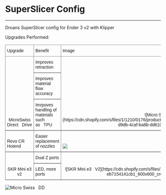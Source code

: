 
# SuperSlicer Config 
----

Droans SuperSlicer config for Ender 3 v2 with Klipper

Upgrades Performed:

<style type="text/css">
.tg  {border-collapse:collapse;border-spacing:0;}
.tg td{border-color:black;border-style:solid;border-width:1px;font-family:Arial, sans-serif;font-size:14px;
  overflow:hidden;padding:10px 5px;word-break:normal;}
.tg th{border-color:black;border-style:solid;border-width:1px;font-family:Arial, sans-serif;font-size:14px;
  font-weight:normal;overflow:hidden;padding:10px 5px;word-break:normal;}
.tg .tg-pb0m{border-color:inherit;text-align:center;vertical-align:bottom}
.tg .tg-za14{border-color:inherit;text-align:left;vertical-align:bottom}
</style>
<table class="tg">
<thead>
  <tr>
    <th class="tg-za14">Upgrade</th>
    <th class="tg-za14">Benefit</th>
    <th class="tg-za14">Image</th>
  </tr>
</thead>
<tbody>
  <tr>
    <td class="tg-pb0m" rowspan="3">MicroSwiss Direct&nbsp;&nbsp;&nbsp;Drive</td>
    <td class="tg-za14">Improves retraction</td>
    <td class="tg-pb0m" rowspan="3">![Micro Swiss&nbsp;&nbsp;&nbsp;DD](https://cdn.shopify.com/s/files/1/1210/0176/products/Micro_Swiss_Extruder_without_Hotend_ddd04169-d9db-4caf-ba8b-dd61008cb678_543x543.png)</td>
  </tr>
  <tr>
    <td class="tg-za14">Improves material flow accuracy</td>
  </tr>
  <tr>
    <td class="tg-za14">Imrpoves handling of materials such as&nbsp;&nbsp;&nbsp;TPU</td>
  </tr>
  <tr>
    <td class="tg-za14">Revo CR Hotend</td>
    <td class="tg-za14">Easier replacement of nozzles</td>
    <td class="tg-za14"><img src = "http://cdn.shopify.com/s/files/1/0259/1948/8059/products/CrealityW4.jpg?v=1661423612"></img></td>
  </tr>
  <tr>
    <td class="tg-pb0m" rowspan="2">SKR Mini e3 v2</td>
    <td class="tg-za14">Dual Z ports</td>
    <td class="tg-pb0m" rowspan="2">![SKR Mini e3&nbsp;&nbsp;&nbsp;V2](https://cdn.shopify.com/s/files/1/1834/5761/products/1_d07c3870-517b-422f-9e41-eb7154141cb1_600x600_crop_center.jpg?v=1639513349)</td>
  </tr>
  <tr>
    <td class="tg-za14">LED, more ports</td>
  </tr>
</tbody>
</table>

![Micro Swiss&nbsp;&nbsp;&nbsp;DD](https://cdn.shopify.com/s/files/1/1210/0176/products/Micro_Swiss_Extruder_without_Hotend_ddd04169-d9db-4caf-ba8b-dd61008cb678_543x543.png)